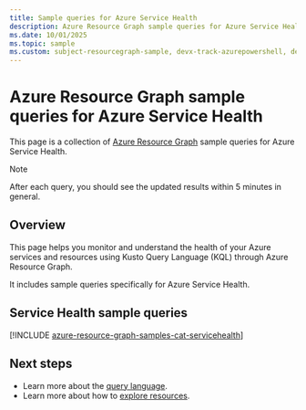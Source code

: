 ```yaml
---
title: Sample queries for Azure Service Health
description: Azure Resource Graph sample queries for Azure Service Health showing the use of resource types and tables to access Azure Service Health related resources and properties.
ms.date: 10/01/2025
ms.topic: sample
ms.custom: subject-resourcegraph-sample, devx-track-azurepowershell, devx-track-azurecli
---
```

# Azure Resource Graph sample queries for Azure Service Health


This page is a collection of [Azure Resource Graph](/azure/governance/resource-graph/overview) sample queries for Azure Service Health.
>[!NOTE]
>After each query, you should see the updated results within 5 minutes in general.

## Overview
This page helps you monitor and understand the health of your Azure services and resources using Kusto Query Language (KQL) through Azure Resource Graph. 

It includes sample queries specifically for Azure Service Health.

## Service Health sample queries
[!INCLUDE [azure-resource-graph-samples-cat-servicehealth](./includes/azure-service-health.md)]


## Next steps

- Learn more about the [query language](/azure/governance/resource-graph/concepts/query-language).
- Learn more about how to [explore resources](/azure/governance/resource-graph/concepts/explore-resources).
